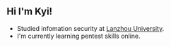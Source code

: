 ## Hi I'm Kyi!
- Studied infomation security at [Lanzhou University](https://www.lzu.edu.cn).
- I'm currently learning pentest skills online.
<!--
- Here is my TryHackMe badge:)
- ![tryhackme stats](https://raw.githubusercontent.com/NihaoKangkang/NihaoKangkang/master/assets/thm_propic.png)
-->
<!--
**NihaoKangkang/NihaoKangkang** is a ✨ _special_ ✨ repository because its `README.md` (this file) appears on your GitHub profile.

Here are some ideas to get you started:

- 🔭 I’m currently working on ...
- 🌱 I’m currently learning ...
- 👯 I’m looking to collaborate on ...
- 🤔 I’m looking for help with ...
- 💬 Ask me about ...
- 📫 How to reach me: ...
- 😄 Pronouns: ...
- ⚡ Fun fact: ...
-->
